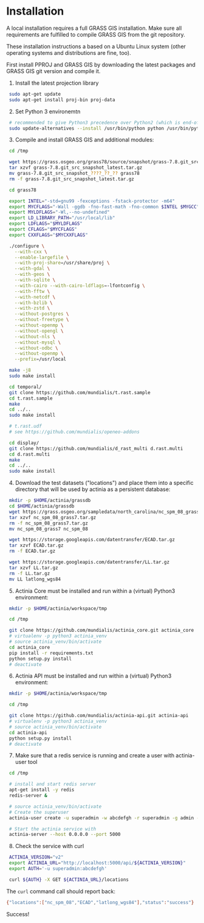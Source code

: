 Installation
============

A local installation requires a full GRASS GIS installation. Make sure
all requirements are fulfilled to compile GRASS GIS from the git
repository.

These installation instructions a based on a Ubuntu Linux system (other
operating systems and distributions are fine, too).


First install PPROJ and GRASS GIS by downloading the latest packages
and GRASS GIS git version and compile it.

1.  Install the latest projection library

```bash
 sudo apt-get update
 sudo apt-get install proj-bin proj-data
```


2.  Set Python 3 environemtn

```bash
 # recommended to give Python3 precedence over Python2 (which is end-of-life since 2019)
 sudo update-alternatives --install /usr/bin/python python /usr/bin/python3 1
```


3.  Compile and install GRASS GIS and additional modules:

```bash
 cd /tmp

 wget https://grass.osgeo.org/grass78/source/snapshot/grass-7.8.git_src_snapshot_latest.tar.gz
 tar xzvf grass-7.8.git_src_snapshot_latest.tar.gz
 mv grass-7.8.git_src_snapshot_????_??_?? grass78
 rm -f grass-7.8.git_src_snapshot_latest.tar.gz

 cd grass78

 export INTEL="-std=gnu99 -fexceptions -fstack-protector -m64"
 export MYCFLAGS="-Wall -ggdb -fno-fast-math -fno-common $INTEL $MYGCC"
 export MYLDFLAGS="-Wl,--no-undefined"
 export LD_LIBRARY_PATH="/usr/local/lib"
 export LDFLAGS="$MYLDFLAGS"
 export CFLAGS="$MYCFLAGS"
 export CXXFLAGS="$MYCXXFLAGS"

 ./configure \
   --with-cxx \
   --enable-largefile \
   --with-proj-share=/usr/share/proj \
   --with-gdal \
   --with-geos \
   --with-sqlite \
   --with-cairo --with-cairo-ldflags=-lfontconfig \
   --with-fftw \
   --with-netcdf \
   --with-bzlib \
   --with-zstd \
   --without-postgres \
   --without-freetype \
   --without-openmp \
   --without-opengl \
   --without-nls \
   --without-mysql \
   --without-odbc \
   --without-openmp \
   --prefix=/usr/local

 make -j8
 sudo make install

 cd temporal/
 git clone https://github.com/mundialis/t.rast.sample
 cd t.rast.sample
 make
 cd ../..
 sudo make install

 # t.rast.udf
 # see https://github.com/mundialis/openeo-addons

 cd display/
 git clone https://github.com/mundialis/d_rast_multi d.rast.multi
 cd d.rast.multi
 make
 cd ../..
 sudo make install
```


4.  Download the test datasets ("locations") and place them into a
    specific directory that will be used by actinia as a persistent database:

```bash
 mkdir -p $HOME/actinia/grassdb
 cd $HOME/actinia/grassdb
 wget https://grass.osgeo.org/sampledata/north_carolina/nc_spm_08_grass7.tar.gz
 tar xzvf nc_spm_08_grass7.tar.gz
 rm -f nc_spm_08_grass7.tar.gz
 mv nc_spm_08_grass7 nc_spm_08

 wget https://storage.googleapis.com/datentransfer/ECAD.tar.gz
 tar xzvf ECAD.tar.gz
 rm -f ECAD.tar.gz

 wget https://storage.googleapis.com/datentransfer/LL.tar.gz
 tar xzvf LL.tar.gz
 rm -f LL.tar.gz
 mv LL latlong_wgs84
```


5.  Actinia Core must be installed and run within a (virtual) Python3 environment:

```bash
 mkdir -p $HOME/actinia/workspace/tmp

 cd /tmp

 git clone https://github.com/mundialis/actinia_core.git actinia_core
 # virtualenv -p python3 actinia_venv
 # source actinia_venv/bin/activate
 cd actinia_core
 pip install -r requirements.txt
 python setup.py install
 # deactivate
```


6.  Actinia API must be installed and run within a (virtual) Python3 environment:

```bash
 mkdir -p $HOME/actinia/workspace/tmp

 cd /tmp

 git clone https://github.com/mundialis/actinia-api.git actinia-api
 # virtualenv -p python3 actinia_venv
 # source actinia_venv/bin/activate
 cd actinia-api
 python setup.py install
 # deactivate
```


7.  Make sure that a redis service is running and create a user with
    actinia-user tool

```bash
 cd /tmp

 # install and start redis server
 apt-get install -y redis
 redis-server &

 # source actinia_venv/bin/activate
 # Create the superuser
 actinia-user create -u superadmin -w abcdefgh -r superadmin -g admin -c 100000000000 -n 1000 -t 6000

 # Start the actinia service with
 actinia-server --host 0.0.0.0 --port 5000
```


8.  Check the service with curl

```bash
 ACTINIA_VERSION="v2"
 export ACTINIA_URL="http://localhost:5000/api/${ACTINIA_VERSION}"
 export AUTH='-u superadmin:abcdefgh'

 curl ${AUTH} -X GET ${ACTINIA_URL}/locations
```

The `curl` command call should report back:

```bash
{"locations":["nc_spm_08","ECAD","latlong_wgs84"],"status":"success"}
```

Success!
